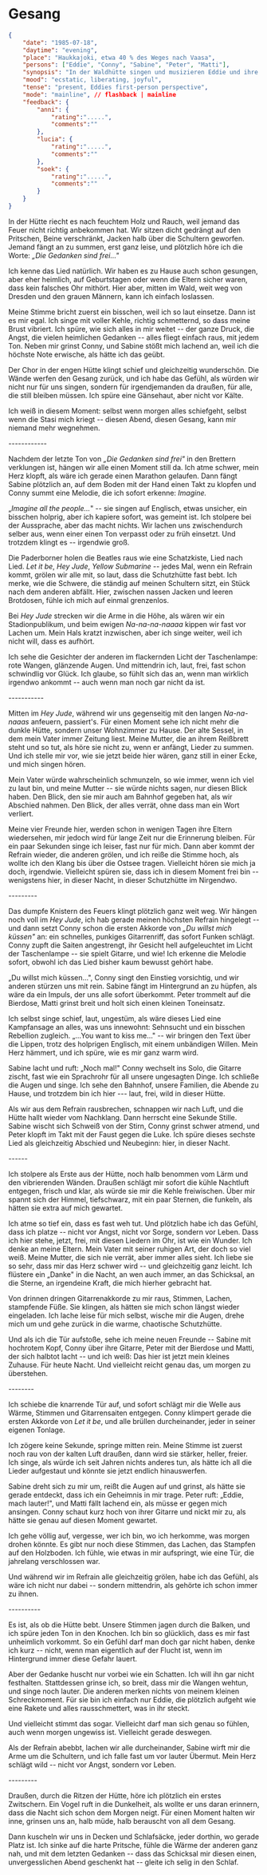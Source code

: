 # Gesang

```json
{
    "date": "1985-07-18",
    "daytime": "evening",
    "place": "Haukkajoki, etwa 40 % des Weges nach Vaasa",
    "persons": ["Eddie", "Conny", "Sabine", "Peter", "Matti"],
    "synopsis": "In der Waldhütte singen und musizieren Eddie und ihre Freunde Lieder von Freiheitsliedern bis Beatles; Eddie fühlt sich zum ersten Mal wirklich frei und angenommen.",
    "mood": "ecstatic, liberating, joyful",
    "tense": "present, Eddies first-person perspective",
    "mode": "mainline", // flashback | mainline
    "feedback": {
        "anni": {
            "rating":".....",
            "comments":""
        },
        "lucia": {
            "rating":".....",
            "comments":""
        },
        "soek": {
            "rating":".....",
            "comments":""
        }
    }
}
```

In der Hütte riecht es nach feuchtem Holz und Rauch, weil jemand das
Feuer nicht richtig anbekommen hat. Wir sitzen dicht gedrängt auf den
Pritschen, Beine verschränkt, Jacken halb über die Schultern geworfen.
Jemand fängt an zu summen, erst ganz leise, und plötzlich höre ich die
Worte: *„Die Gedanken sind frei..."*

Ich kenne das Lied natürlich. Wir haben es zu Hause auch schon gesungen,
aber eher heimlich, auf Geburtstagen oder wenn die Eltern sicher waren,
dass kein falsches Ohr mithört. Hier aber, mitten im Wald, weit weg von
Dresden und den grauen Männern, kann ich einfach loslassen.

Meine Stimme bricht zuerst ein bisschen, weil ich so laut einsetze. Dann
ist es mir egal. Ich singe mit voller Kehle, richtig schmetternd, so
dass meine Brust vibriert. Ich spüre, wie sich alles in mir weitet --
der ganze Druck, die Angst, die vielen heimlichen Gedanken -- alles
fliegt einfach raus, mit jedem Ton. Neben mir grinst Conny, und Sabine
stößt mich lachend an, weil ich die höchste Note erwische, als hätte ich
das geübt.

Der Chor in der engen Hütte klingt schief und gleichzeitig wunderschön.
Die Wände werfen den Gesang zurück, und ich habe das Gefühl, als würden
wir nicht nur für uns singen, sondern für irgendjemanden da draußen, für
alle, die still bleiben müssen. Ich spüre eine Gänsehaut, aber nicht vor
Kälte.

Ich weiß in diesem Moment: selbst wenn morgen alles schiefgeht, selbst
wenn die Stasi mich kriegt -- diesen Abend, diesen Gesang, kann mir
niemand mehr wegnehmen.

---\-\-\-\-\-\-\-\--

Nachdem der letzte Ton von *„Die Gedanken sind frei"* in den Brettern
verklungen ist, hängen wir alle einen Moment still da. Ich atme schwer,
mein Herz klopft, als wäre ich gerade einen Marathon gelaufen. Dann
fängt Sabine plötzlich an, auf dem Boden mit der Hand einen Takt zu
klopfen und Conny summt eine Melodie, die ich sofort erkenne: *Imagine.*

„*Imagine all the people...*" -- sie singen auf Englisch, etwas
unsicher, ein bisschen holprig, aber ich kapiere sofort, was gemeint
ist. Ich stolpere bei der Aussprache, aber das macht nichts. Wir lachen
uns zwischendurch selber aus, wenn einer einen Ton verpasst oder zu früh
einsetzt. Und trotzdem klingt es -- irgendwie groß.

Die Paderborner holen die Beatles raus wie eine Schatzkiste, Lied nach
Lied. *Let it be*, *Hey Jude*, *Yellow Submarine* -- jedes Mal, wenn ein
Refrain kommt, grölen wir alle mit, so laut, dass die Schutzhütte fast
bebt. Ich merke, wie die Schwere, die ständig auf meinen Schultern
sitzt, ein Stück nach dem anderen abfällt. Hier, zwischen nassen Jacken
und leeren Brotdosen, fühle ich mich auf einmal grenzenlos.

Bei *Hey Jude* strecken wir die Arme in die Höhe, als wären wir ein
Stadionpublikum, und beim ewigen *Na-na-na-naaaa* kippen wir fast vor
Lachen um. Mein Hals kratzt inzwischen, aber ich singe weiter, weil ich
nicht will, dass es aufhört.

Ich sehe die Gesichter der anderen im flackernden Licht der
Taschenlampe: rote Wangen, glänzende Augen. Und mittendrin ich, laut,
frei, fast schon schwindlig vor Glück. Ich glaube, so fühlt sich das an,
wenn man wirklich irgendwo ankommt -- auch wenn man noch gar nicht da
ist.

---\-\-\-\-\-\-\--

Mitten im *Hey Jude*, während wir uns gegenseitig mit den langen
*Na-na-naaas* anfeuern, passiert's. Für einen Moment sehe ich nicht mehr
die dunkle Hütte, sondern unser Wohnzimmer zu Hause. Der alte Sessel, in
dem mein Vater immer Zeitung liest. Meine Mutter, die an ihrem Reißbrett
steht und so tut, als höre sie nicht zu, wenn er anfängt, Lieder zu
summen. Und ich stelle mir vor, wie sie jetzt beide hier wären, ganz
still in einer Ecke, und mich singen hören.

Mein Vater würde wahrscheinlich schmunzeln, so wie immer, wenn ich viel
zu laut bin, und meine Mutter -- sie würde nichts sagen, nur diesen
Blick haben. Den Blick, den sie mir auch am Bahnhof gegeben hat, als wir
Abschied nahmen. Den Blick, der alles verrät, ohne dass man ein Wort
verliert.

Meine vier Freunde hier, werden schon in wenigen Tagen ihre Eltern
wiedersehen, mir jedoch wird für lange Zeit nur die Erinnerung bleiben.
Für ein paar Sekunden singe ich leiser, fast nur für mich. Dann aber
kommt der Refrain wieder, die anderen grölen, und ich reiße die Stimme
hoch, als wollte ich den Klang bis über die Ostsee tragen. Vielleicht
hören sie mich ja doch, irgendwie. Vielleicht spüren sie, dass ich in
diesem Moment frei bin -- wenigstens hier, in dieser Nacht, in dieser
Schutzhütte im Nirgendwo.

---\-\-\-\-\--

Das dumpfe Knistern des Feuers klingt plötzlich ganz weit weg. Wir
hängen noch voll im *Hey Jude*, ich hab gerade meinen höchsten Refrain
hingelegt -- und dann setzt Conny schon die ersten Akkorde von *„Du
willst mich küssen"* an: ein schnelles, punkiges Gitarrenriff, das
sofort Funken schlägt. Conny zupft die Saiten angestrengt, ihr Gesicht
hell aufgeleuchtet im Licht der Taschenlampe -- sie spielt Gitarre, und
wie! Ich erkenne die Melodie sofort, obwohl ich das Lied bisher kaum
bewusst gehört habe.

„Du willst mich küssen...", Conny singt den Einstieg vorsichtig, und wir
anderen stürzen uns mit rein. Sabine fängt im Hintergrund an zu hüpfen,
als wäre da ein Impuls, der uns alle sofort überkommt. Peter trommelt
auf die Bierdose, Matti grinst breit und holt sich einen kleinen
Toneinsatz.

Ich selbst singe schief, laut, ungestüm, als wäre dieses Lied eine
Kampfansage an alles, was uns innewohnt: Sehnsucht und ein bisschen
Rebellion zugleich. „\...You want to kiss me..." -- wir bringen den Text
über die Lippen, trotz des holprigen Englisch, mit einem unbändigen
Willen. Mein Herz hämmert, und ich spüre, wie es mir ganz warm wird.

Sabine lacht und ruft: „Noch mal!" Conny wechselt ins Solo, die Gitarre
zischt, fast wie ein Sprachrohr für all unsere ungesagten Dinge. Ich
schließe die Augen und singe. Ich sehe den Bahnhof, unsere Familien, die
Abende zu Hause, und trotzdem bin ich hier --- laut, frei, wild in
dieser Hütte.

Als wir aus dem Refrain rausbrechen, schnappen wir nach Luft, und die
Hütte hallt wieder vom Nachklang. Dann herrscht eine Sekunde Stille.
Sabine wischt sich Schweiß von der Stirn, Conny grinst schwer atmend,
und Peter klopft im Takt mit der Faust gegen die Luke. Ich spüre dieses
sechste Lied als gleichzeitig Abschied und Neubeginn: hier, in dieser
Nacht.

---\-\--

Ich stolpere als Erste aus der Hütte, noch halb benommen vom Lärm und
den vibrierenden Wänden. Draußen schlägt mir sofort die kühle Nachtluft
entgegen, frisch und klar, als würde sie mir die Kehle freiwischen. Über
mir spannt sich der Himmel, tiefschwarz, mit ein paar Sternen, die
funkeln, als hätten sie extra auf mich gewartet.

Ich atme so tief ein, dass es fast weh tut. Und plötzlich habe ich das
Gefühl, dass ich platze -- nicht vor Angst, nicht vor Sorge, sondern vor
Leben. Dass ich hier stehe, jetzt, frei, mit diesen Liedern im Ohr, ist
wie ein Wunder. Ich denke an meine Eltern. Mein Vater mit seiner ruhigen
Art, der doch so viel weiß. Meine Mutter, die sich nie verrät, aber
immer alles sieht. Ich liebe sie so sehr, dass mir das Herz schwer wird
-- und gleichzeitig ganz leicht. Ich flüstere ein „Danke" in die Nacht,
an wen auch immer, an das Schicksal, an die Sterne, an irgendeine Kraft,
die mich hierher gebracht hat.

Von drinnen dringen Gitarrenakkorde zu mir raus, Stimmen, Lachen,
stampfende Füße. Sie klingen, als hätten sie mich schon längst wieder
eingeladen. Ich lache leise für mich selbst, wische mir die Augen, drehe
mich um und gehe zurück in die warme, chaotische Schutzhütte.

Und als ich die Tür aufstoße, sehe ich meine neuen Freunde -- Sabine mit
hochrotem Kopf, Conny über ihre Gitarre, Peter mit der Bierdose und
Matti, der sich halbtot lacht -- und ich weiß: Das hier ist jetzt mein
kleines Zuhause. Für heute Nacht. Und vielleicht reicht genau das, um
morgen zu überstehen.

---\-\-\-\--

Ich schiebe die knarrende Tür auf, und sofort schlägt mir die Welle aus
Wärme, Stimmen und Gitarrensaiten entgegen. Conny klimpert gerade die
ersten Akkorde von *Let it be*, und alle brüllen durcheinander, jeder in
seiner eigenen Tonlage.

Ich zögere keine Sekunde, springe mitten rein. Meine Stimme ist zuerst
noch rau von der kalten Luft draußen, dann wird sie stärker, heller,
freier. Ich singe, als würde ich seit Jahren nichts anderes tun, als
hätte ich all die Lieder aufgestaut und könnte sie jetzt endlich
hinauswerfen.

Sabine dreht sich zu mir um, reißt die Augen auf und grinst, als hätte
sie gerade entdeckt, dass ich ein Geheimnis in mir trage. Peter ruft:
„Eddie, mach lauter!", und Matti fällt lachend ein, als müsse er gegen
mich ansingen. Conny schaut kurz hoch von ihrer Gitarre und nickt mir
zu, als hätte sie genau auf diesen Moment gewartet.

Ich gehe völlig auf, vergesse, wer ich bin, wo ich herkomme, was morgen
drohen könnte. Es gibt nur noch diese Stimmen, das Lachen, das Stampfen
auf den Holzboden. Ich fühle, wie etwas in mir aufspringt, wie eine Tür,
die jahrelang verschlossen war.

Und während wir im Refrain alle gleichzeitig grölen, habe ich das
Gefühl, als wäre ich nicht nur dabei -- sondern mittendrin, als gehörte
ich schon immer zu ihnen.

---\-\-\-\-\-\--

Es ist, als ob die Hütte bebt. Unsere Stimmen jagen durch die Balken,
und ich spüre jeden Ton in den Knochen. Ich bin so glücklich, dass es
mir fast unheimlich vorkommt. So ein Gefühl darf man doch gar nicht
haben, denke ich kurz -- nicht, wenn man eigentlich auf der Flucht ist,
wenn im Hintergrund immer diese Gefahr lauert.

Aber der Gedanke huscht nur vorbei wie ein Schatten. Ich will ihn gar
nicht festhalten. Stattdessen grinse ich, so breit, dass mir die Wangen
wehtun, und singe noch lauter. Die anderen merken nichts von meinem
kleinen Schreckmoment. Für sie bin ich einfach nur Eddie, die plötzlich
aufgeht wie eine Rakete und alles rausschmettert, was in ihr steckt.

Und vielleicht stimmt das sogar. Vielleicht darf man sich genau so
fühlen, auch wenn morgen ungewiss ist. Vielleicht gerade deswegen.

Als der Refrain abebbt, lachen wir alle durcheinander, Sabine wirft mir
die Arme um die Schultern, und ich falle fast um vor lauter Übermut.
Mein Herz schlägt wild -- nicht vor Angst, sondern vor Leben.

---\-\-\-\-\--

Draußen, durch die Ritzen der Hütte, höre ich plötzlich ein erstes
Zwitschern. Ein Vogel ruft in die Dunkelheit, als wollte er uns daran
erinnern, dass die Nacht sich schon dem Morgen neigt. Für einen Moment
halten wir inne, grinsen uns an, halb müde, halb berauscht von all dem
Gesang.

Dann kuscheln wir uns in Decken und Schlafsäcke, jeder dorthin, wo
gerade Platz ist. Ich sinke auf die harte Pritsche, fühle die Wärme der
anderen ganz nah, und mit dem letzten Gedanken -- dass das Schicksal mir
diesen einen, unvergesslichen Abend geschenkt hat -- gleite ich selig in
den Schlaf.
